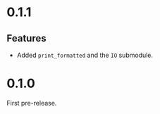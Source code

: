 # 0.1.1

## Features

- Added `print_formatted` and the `IO` submodule.

# 0.1.0

First pre-release.
